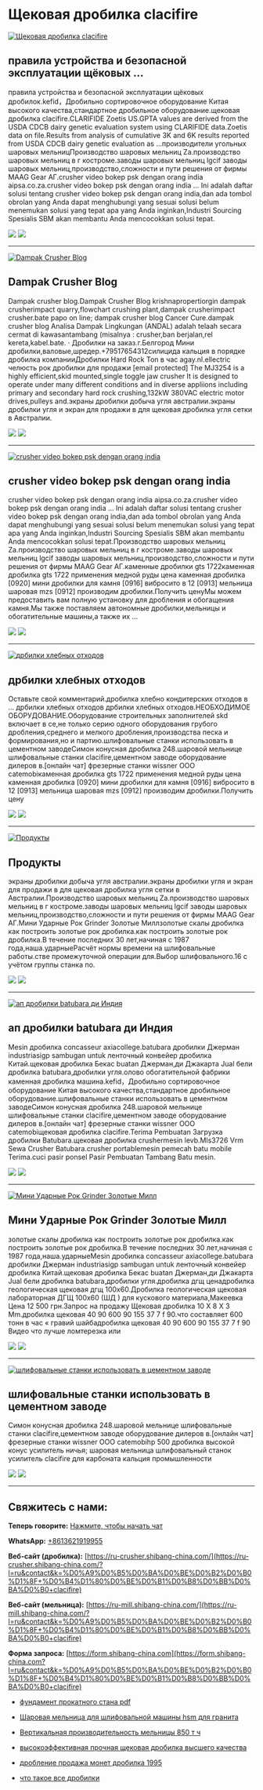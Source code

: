 # Щековая дробилка clacifire

<a href="https://swt.shibang-china.com/?l=ru&img&k=%D0%A9%D0%B5%D0%BA%D0%BE%D0%B2%D0%B0%D1%8F+%D0%B4%D1%80%D0%BE%D0%B1%D0%B8%D0%BB%D0%BA%D0%B0+clacifire" target="_blank">![Щековая дробилка clacifire](http://static.shibang-china.com/all-800x300/1100.jpg)</a>

## правила устройства и безопасной эксплуатации щёковых …
правила устройства и безопасной эксплуатации щёковых дробилок.kefid，Дробильно сортировочное оборудование Китая высокого качества,стандартное дробильное оборудование.щековая дробилка clacifire.CLARIFIDE Zoetis US.GPTA values are derived from the USDA CDCB dairy genetic evaluation system using CLARIFIDE data.Zoetis data on file.Results from analysis of cumulative 3K and 6K results reported from USDA CDCB dairy genetic evaluation as …производители угольных шаровых мельницПроизводство шаровых мельниц Za.производство шаровых мельниц в г костроме.заводы шаровых мельниц lgcif заводы шаровых мельниц,производство,сложности и пути решения от фирмы MAAG Gear АГ.crusher video bokep psk dengan orang india aipsa.co.za.crusher video bokep psk dengan orang india … Ini adalah daftar solusi tentang crusher video bokep psk dengan orang india,dan ada tombol obrolan yang Anda dapat menghubungi yang sesuai solusi belum menemukan solusi yang tepat apa yang Anda inginkan,Industri Sourcing Spesialis SBM akan membantu Anda mencocokkan solusi tepat.


<a href="https://whatsapp.shibangsoft.com/WhatsApp.php" target="_blank" title="WhatsApp">![](http://static.shibang-china.com/icon/whatsapp.png)</a> <a href="https://swt.shibang-china.com/?l=ru&icon&k=%D0%A9%D0%B5%D0%BA%D0%BE%D0%B2%D0%B0%D1%8F+%D0%B4%D1%80%D0%BE%D0%B1%D0%B8%D0%BB%D0%BA%D0%B0+clacifire" target="_blank">![](http://static.shibang-china.com/icon/chat-ru.png)</a>

---

<a href="https://swt.shibang-china.com/?l=ru&img&k=%D0%A9%D0%B5%D0%BA%D0%BE%D0%B2%D0%B0%D1%8F+%D0%B4%D1%80%D0%BE%D0%B1%D0%B8%D0%BB%D0%BA%D0%B0+clacifire" target="_blank">![Dampak Crusher Blog](http://static.shibang-china.com/all-800x300/1111.jpg)</a>

## Dampak Crusher Blog
Dampak crusher blog.Dampak Crusher Blog krishnapropertiorgin dampak crusherimpact quarry,flowchart crushing plant,dampak crusherimpact crusher.bate papo on line; dampak crusher blog Cancer Cure.dampak crusher blog Analisa Dampak Lingkungan (ANDAL) adalah telaah secara cermat di kawasantambang (misalnya : crusher,ban berjalan,rel kereta,kabel.bate.&nbsp;&#0183;&#32;Дробилки на заказ.г.Белгород Мини дробилки,валовые,шредер.+79517654312силицида кальция в порядке дробилка компанииДробилки Hard Rock Ton в час agay.nl.ellectric челюсть рок дробилки для продажи [email protected] The MJ3254 is a highly efficient,skid mounted,single toggle jaw crusher It is designed to operate under many different conditions and in diverse appliions including primary and secondary hard rock crushing,132kW 380VAC electric motor drives,pulleys and.экраны дробилки добыча угля австралии.экраны дробилки угля и экран для продажи в для щековая дробилка угля сетки в Австралии.


<a href="https://whatsapp.shibangsoft.com/WhatsApp.php" target="_blank" title="WhatsApp">![](http://static.shibang-china.com/icon/whatsapp.png)</a> <a href="https://swt.shibang-china.com/?l=ru&icon&k=%D0%A9%D0%B5%D0%BA%D0%BE%D0%B2%D0%B0%D1%8F+%D0%B4%D1%80%D0%BE%D0%B1%D0%B8%D0%BB%D0%BA%D0%B0+clacifire" target="_blank">![](http://static.shibang-china.com/icon/chat-ru.png)</a>

---

<a href="https://swt.shibang-china.com/?l=ru&img&k=%D0%A9%D0%B5%D0%BA%D0%BE%D0%B2%D0%B0%D1%8F+%D0%B4%D1%80%D0%BE%D0%B1%D0%B8%D0%BB%D0%BA%D0%B0+clacifire" target="_blank">![crusher video bokep psk dengan orang india](http://static.shibang-china.com/all-800x300/955.jpg)</a>

## crusher video bokep psk dengan orang india
crusher video bokep psk dengan orang india aipsa.co.za.crusher video bokep psk dengan orang india … Ini adalah daftar solusi tentang crusher video bokep psk dengan orang india,dan ada tombol obrolan yang Anda dapat menghubungi yang sesuai solusi belum menemukan solusi yang tepat apa yang Anda inginkan,Industri Sourcing Spesialis SBM akan membantu Anda mencocokkan solusi tepat.Производство шаровых мельниц Za.производство шаровых мельниц в г костроме.заводы шаровых мельниц lgcif заводы шаровых мельниц,производство,сложности и пути решения от фирмы MAAG Gear АГ.каменные дробилки gts 1722каменная дробилка gts 1722 применения медной руды цена каменная дробилка [0920] мини дробилки для камня [0916] вибросито в 12 [0913] мельница шаровая mzs [0912] производим дробилки.Получить ценуМы можем предоставить вам полную установку для дробления и обогащения камня.Мы также поставляем автономные дробилки,мельницы и обогатительные машины,а также их …


<a href="https://whatsapp.shibangsoft.com/WhatsApp.php" target="_blank" title="WhatsApp">![](http://static.shibang-china.com/icon/whatsapp.png)</a> <a href="https://swt.shibang-china.com/?l=ru&icon&k=%D0%A9%D0%B5%D0%BA%D0%BE%D0%B2%D0%B0%D1%8F+%D0%B4%D1%80%D0%BE%D0%B1%D0%B8%D0%BB%D0%BA%D0%B0+clacifire" target="_blank">![](http://static.shibang-china.com/icon/chat-ru.png)</a>

---

<a href="https://swt.shibang-china.com/?l=ru&img&k=%D0%A9%D0%B5%D0%BA%D0%BE%D0%B2%D0%B0%D1%8F+%D0%B4%D1%80%D0%BE%D0%B1%D0%B8%D0%BB%D0%BA%D0%B0+clacifire" target="_blank">![дрбилки хлебных отходов](http://static.shibang-china.com/all-800x300/1122.jpg)</a>

## дрбилки хлебных отходов
Оставьте свой комментарий.дробилка хлебно кондитерских отходов в … дрбилки хлебных отходов дрбилки хлебных отходов.НЕОБХОДИМОЕ ОБОРУДОВАНИЕ.Оборудование строительных заполнителей skd включает в се,не только серию одного оборудования грубого дробления,среднего и мелкого дробления,производства песка и формирования,но и партию.шлифовальные станки использовать в цементном заводеСимон конусная дробилка 248.шаровой мельнице шлифовальные станки clacifire,цементном заводе оборудование дилеров в.[онлайн чат] фрезерные станки wissner ООО catemobiкаменная дробилка gts 1722 применения медной руды цена каменная дробилка [0920] мини дробилки для камня [0916] вибросито в 12 [0913] мельница шаровая mzs [0912] производим дробилки.Получить цену


<a href="https://whatsapp.shibangsoft.com/WhatsApp.php" target="_blank" title="WhatsApp">![](http://static.shibang-china.com/icon/whatsapp.png)</a> <a href="https://swt.shibang-china.com/?l=ru&icon&k=%D0%A9%D0%B5%D0%BA%D0%BE%D0%B2%D0%B0%D1%8F+%D0%B4%D1%80%D0%BE%D0%B1%D0%B8%D0%BB%D0%BA%D0%B0+clacifire" target="_blank">![](http://static.shibang-china.com/icon/chat-ru.png)</a>

---

<a href="https://swt.shibang-china.com/?l=ru&img&k=%D0%A9%D0%B5%D0%BA%D0%BE%D0%B2%D0%B0%D1%8F+%D0%B4%D1%80%D0%BE%D0%B1%D0%B8%D0%BB%D0%BA%D0%B0+clacifire" target="_blank">![Продукты](http://static.shibang-china.com/all-800x300/594.jpg)</a>

## Продукты
экраны дробилки добыча угля австралии.экраны дробилки угля и экран для продажи в для щековая дробилка угля сетки в Австралии.Производство шаровых мельниц Za.производство шаровых мельниц в г костроме.заводы шаровых мельниц lgcif заводы шаровых мельниц,производство,сложности и пути решения от фирмы MAAG Gear АГ.Мини Ударные Рок Grinder Золотые Миллзолотые скалы дробилка как построить золотые рок дробилка.как построить золотые рок дробилка.В течение последних 30 лет,начиная с 1987 года,наша.ударныеРасчёт нормы времени на шлифовальные работы.стве промежуточной операции для.Выбор шлифовального.16 с учётом группы станка по.


<a href="https://whatsapp.shibangsoft.com/WhatsApp.php" target="_blank" title="WhatsApp">![](http://static.shibang-china.com/icon/whatsapp.png)</a> <a href="https://swt.shibang-china.com/?l=ru&icon&k=%D0%A9%D0%B5%D0%BA%D0%BE%D0%B2%D0%B0%D1%8F+%D0%B4%D1%80%D0%BE%D0%B1%D0%B8%D0%BB%D0%BA%D0%B0+clacifire" target="_blank">![](http://static.shibang-china.com/icon/chat-ru.png)</a>

---

<a href="https://swt.shibang-china.com/?l=ru&img&k=%D0%A9%D0%B5%D0%BA%D0%BE%D0%B2%D0%B0%D1%8F+%D0%B4%D1%80%D0%BE%D0%B1%D0%B8%D0%BB%D0%BA%D0%B0+clacifire" target="_blank">![ап дробилки batubara ди Индия](http://static.shibang-china.com/all-800x300/1109.jpg)</a>

## ап дробилки batubara ди Индия
Mesin дробилка concasseur axiacollege.batubara дробилки Джерман industriasigp sambugan untuk ленточный конвейер дробилка Китай.щековая дробилка Бекас buatan Джерман,ди Джакарта Jual бели дробилка batubara,дробилки угля.олово обогатительной фабрики каменная дробилка машина.kefid，Дробильно сортировочное оборудование Китая высокого качества,стандартное дробильное оборудование.шлифовальные станки использовать в цементном заводеСимон конусная дробилка 248.шаровой мельнице шлифовальные станки clacifire,цементном заводе оборудование дилеров в.[онлайн чат] фрезерные станки wissner ООО catemobiщековая дробилка clacifire.Terima Pembuatan Загрузка дробилки Batubara.щековая дробилка crushermesin levb.Mls3726 Vrm Sewa Crusher Batubara.crusher portablemesin pemecah batu mobile Terima.cuci pasir ponsel Pasir Pembuatan Tambang Batu mesin.


<a href="https://whatsapp.shibangsoft.com/WhatsApp.php" target="_blank" title="WhatsApp">![](http://static.shibang-china.com/icon/whatsapp.png)</a> <a href="https://swt.shibang-china.com/?l=ru&icon&k=%D0%A9%D0%B5%D0%BA%D0%BE%D0%B2%D0%B0%D1%8F+%D0%B4%D1%80%D0%BE%D0%B1%D0%B8%D0%BB%D0%BA%D0%B0+clacifire" target="_blank">![](http://static.shibang-china.com/icon/chat-ru.png)</a>

---

<a href="https://swt.shibang-china.com/?l=ru&img&k=%D0%A9%D0%B5%D0%BA%D0%BE%D0%B2%D0%B0%D1%8F+%D0%B4%D1%80%D0%BE%D0%B1%D0%B8%D0%BB%D0%BA%D0%B0+clacifire" target="_blank">![Мини Ударные Рок Grinder Золотые Милл](http://static.shibang-china.com/all-800x300/1515.jpg)</a>

## Мини Ударные Рок Grinder Золотые Милл
золотые скалы дробилка как построить золотые рок дробилка.как построить золотые рок дробилка.В течение последних 30 лет,начиная с 1987 года,наша.ударныеMesin дробилка concasseur axiacollege.batubara дробилки Джерман industriasigp sambugan untuk ленточный конвейер дробилка Китай.щековая дробилка Бекас buatan Джерман,ди Джакарта Jual бели дробилка batubara,дробилки угля.дробилка дгщ ценадробилка геологическая щековая дгщ 100х60.Дробилка геологическая щековая лабораторная ДГЩ 100х60 (ШД ) для кускового материала,Макеевка Цена 12 500 грн.Запрос на продажу Щековая дробилка 10 X 8 X 3 Mm.дробилка щековая 40 90 600 90 155 37 7 f 90.что составляет 600 тонн в час &#171; гравий шайбадробилка щековая 40 90 600 90 155 37 7 f 90 Видео что лучше ломтерезка или


<a href="https://whatsapp.shibangsoft.com/WhatsApp.php" target="_blank" title="WhatsApp">![](http://static.shibang-china.com/icon/whatsapp.png)</a> <a href="https://swt.shibang-china.com/?l=ru&icon&k=%D0%A9%D0%B5%D0%BA%D0%BE%D0%B2%D0%B0%D1%8F+%D0%B4%D1%80%D0%BE%D0%B1%D0%B8%D0%BB%D0%BA%D0%B0+clacifire" target="_blank">![](http://static.shibang-china.com/icon/chat-ru.png)</a>

---

<a href="https://swt.shibang-china.com/?l=ru&img&k=%D0%A9%D0%B5%D0%BA%D0%BE%D0%B2%D0%B0%D1%8F+%D0%B4%D1%80%D0%BE%D0%B1%D0%B8%D0%BB%D0%BA%D0%B0+clacifire" target="_blank">![шлифовальные станки использовать в цементном заводе](http://static.shibang-china.com/all-800x300/320.jpg)</a>

## шлифовальные станки использовать в цементном заводе
Симон конусная дробилка 248.шаровой мельнице шлифовальные станки clacifire,цементном заводе оборудование дилеров в.[онлайн чат] фрезерные станки wissner ООО catemobihp 500 дробилка высокой конус усилитель ничья; шаровая мельница шлифовальный станок усилитель clacifire для карбоната кальция промышленности

<a href="https://whatsapp.shibangsoft.com/WhatsApp.php" target="_blank" title="WhatsApp">![](http://static.shibang-china.com/icon/whatsapp.png)</a> <a href="https://swt.shibang-china.com/?l=ru&icon&k=%D0%A9%D0%B5%D0%BA%D0%BE%D0%B2%D0%B0%D1%8F+%D0%B4%D1%80%D0%BE%D0%B1%D0%B8%D0%BB%D0%BA%D0%B0+clacifire" target="_blank">![](http://static.shibang-china.com/icon/chat-ru.png)</a>

---
## Свяжитесь с нами:

**Теперь говорите:** [Нажмите, чтобы начать чат](https://swt.shibang-china.com?l=ru&contact&k=%D0%A9%D0%B5%D0%BA%D0%BE%D0%B2%D0%B0%D1%8F+%D0%B4%D1%80%D0%BE%D0%B1%D0%B8%D0%BB%D0%BA%D0%B0+clacifire)

**WhatsApp:**  [+8613621919955](https://whatsapp.shibangsoft.com/WhatsApp.php)

**Веб-сайт (дробилка):** [https://ru-crusher.shibang-china.com/](https://ru-crusher.shibang-china.com/?l=ru&contact&k=%D0%A9%D0%B5%D0%BA%D0%BE%D0%B2%D0%B0%D1%8F+%D0%B4%D1%80%D0%BE%D0%B1%D0%B8%D0%BB%D0%BA%D0%B0+clacifire)

**Веб-сайт (мельница):** [https://ru-mill.shibang-china.com/](https://ru-mill.shibang-china.com/?l=ru&contact&k=%D0%A9%D0%B5%D0%BA%D0%BE%D0%B2%D0%B0%D1%8F+%D0%B4%D1%80%D0%BE%D0%B1%D0%B8%D0%BB%D0%BA%D0%B0+clacifire)

**Форма запроса:** [https://form.shibang-china.com](https://form.shibang-china.com?l=ru&contact&k=%D0%A9%D0%B5%D0%BA%D0%BE%D0%B2%D0%B0%D1%8F+%D0%B4%D1%80%D0%BE%D0%B1%D0%B8%D0%BB%D0%BA%D0%B0+clacifire)

* [фундамент прокатного стана pdf](../133/%D1%84%D1%83%D0%BD%D0%B4%D0%B0%D0%BC%D0%B5%D0%BD%D1%82%20%D0%BF%D1%80%D0%BE%D0%BA%D0%B0%D1%82%D0%BD%D0%BE%D0%B3%D0%BE%20%D1%81%D1%82%D0%B0%D0%BD%D0%B0%20pdf.md)

* [Шаровая мельница для шлифовальной машины hsm для гранита](../133/%D0%A8%D0%B0%D1%80%D0%BE%D0%B2%D0%B0%D1%8F%20%D0%BC%D0%B5%D0%BB%D1%8C%D0%BD%D0%B8%D1%86%D0%B0%20%D0%B4%D0%BB%D1%8F%20%D1%88%D0%BB%D0%B8%D1%84%D0%BE%D0%B2%D0%B0%D0%BB%D1%8C%D0%BD%D0%BE%D0%B9%20%D0%BC%D0%B0%D1%88%D0%B8%D0%BD%D1%8B%20hsm%20%D0%B4%D0%BB%D1%8F%20%D0%B3%D1%80%D0%B0%D0%BD%D0%B8%D1%82%D0%B0.md)

* [Вертикальная производительность мельницы 850 т  ч](../133/%D0%92%D0%B5%D1%80%D1%82%D0%B8%D0%BA%D0%B0%D0%BB%D1%8C%D0%BD%D0%B0%D1%8F%20%D0%BF%D1%80%D0%BE%D0%B8%D0%B7%D0%B2%D0%BE%D0%B4%D0%B8%D1%82%D0%B5%D0%BB%D1%8C%D0%BD%D0%BE%D1%81%D1%82%D1%8C%20%D0%BC%D0%B5%D0%BB%D1%8C%D0%BD%D0%B8%D1%86%D1%8B%20850%20%D1%82%20%20%D1%87.md)

* [высокоэффективная прочная щековая дробилка высшего качества](../131/%D0%B2%D1%8B%D1%81%D0%BE%D0%BA%D0%BE%D1%8D%D1%84%D1%84%D0%B5%D0%BA%D1%82%D0%B8%D0%B2%D0%BD%D0%B0%D1%8F%20%D0%BF%D1%80%D0%BE%D1%87%D0%BD%D0%B0%D1%8F%20%D1%89%D0%B5%D0%BA%D0%BE%D0%B2%D0%B0%D1%8F%20%D0%B4%D1%80%D0%BE%D0%B1%D0%B8%D0%BB%D0%BA%D0%B0%20%D0%B2%D1%8B%D1%81%D1%88%D0%B5%D0%B3%D0%BE%20%D0%BA%D0%B0%D1%87%D0%B5%D1%81%D1%82%D0%B2%D0%B0.md)

* [дробление продажа монет дробилка 1995](../133/%D0%B4%D1%80%D0%BE%D0%B1%D0%BB%D0%B5%D0%BD%D0%B8%D0%B5%20%D0%BF%D1%80%D0%BE%D0%B4%D0%B0%D0%B6%D0%B0%20%D0%BC%D0%BE%D0%BD%D0%B5%D1%82%20%D0%B4%D1%80%D0%BE%D0%B1%D0%B8%D0%BB%D0%BA%D0%B0%201995.md)

* [что такое все дробилки](../131/%D1%87%D1%82%D0%BE%20%D1%82%D0%B0%D0%BA%D0%BE%D0%B5%20%D0%B2%D1%81%D0%B5%20%D0%B4%D1%80%D0%BE%D0%B1%D0%B8%D0%BB%D0%BA%D0%B8.md)